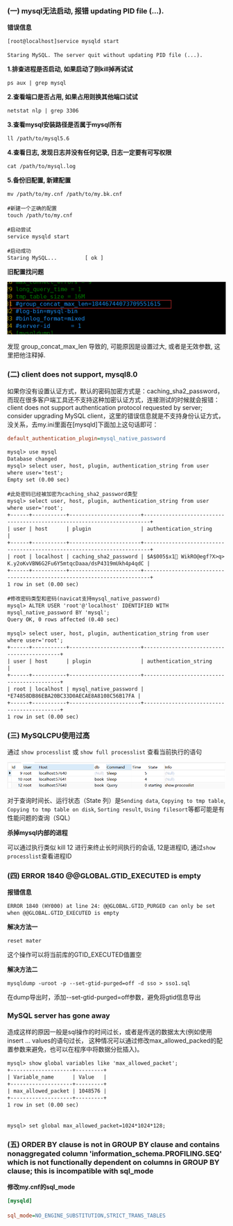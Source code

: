 ### (一) mysql无法启动, 报错 updating PID file (...).

**错误信息**
```
[root@localhost]service mysqld start

Staring MySQL. The server quit without updating PID file (...).
```

**1.排查进程是否启动, 如果启动了则kill掉再试试**
```
ps aux | grep mysql
```

**2.查看端口是否占用, 如果占用则换其他端口试试**
```
netstat nlp | grep 3306
```

**3.查看mysql安装路径是否属于mysql所有**
```
ll /path/to/mysql5.6
```

**4.查看日志, 发现日志并没有任何记录, 日志一定要有可写权限**
```
cat /path/to/mysql.log
```

**5.备份旧配置, 新建配置**
```
mv /path/to/my.cnf /path/to/my.bk.cnf

#新建一个正确的配置
touch /path/to/my.cnf

#启动尝试
service mysqld start

#启动成功
Staring MySQL...         [ ok ]
```

**旧配置找问题**

![](/assets/20190412120141.png)

发现 group_concat_max_len 导致的, 可能原因是设置过大, 或者是无效参数, 这里把他注释掉.

### (二) client does not support, mysql8.0

如果你没有设置认证方式，默认的密码加密方式是：caching_sha2_password，而现在很多客户端工具还不支持这种加密认证方式，连接测试的时候就会报错：client does not support  authentication protocol requested by server; consider upgrading MySQL client，这里的错误信息就是不支持身份认证方式，没关系，去my.ini里面在[mysqld]下面加上这句话即可：
```ini
default_authentication_plugin=mysql_native_password
```
```
mysql> use mysql
Database changed
mysql> select user, host, plugin, authentication_string from user where user='test';
Empty set (0.00 sec)

#此处密码已经被加密为caching_sha2_password类型
mysql> select user, host, plugin, authentication_string from user where user='root';
+------+-----------+-----------------------+------------------------------------------------------------------------+
| user | host      | plugin                | authentication_string                                                  |
+------+-----------+-----------------------+------------------------------------------------------------------------+
| root | localhost | caching_sha2_password | $A$005$x1 WikRO@egf?X>q> K.y2oKvVBN6G2Fu6Y5mtqcDaaa/dsP4319mUkh4p4qdC |
+------+-----------+-----------------------+------------------------------------------------------------------------+
1 row in set (0.00 sec)
	
#修改密码类型和密码(navicat支持mysql_native_password)
mysql> ALTER USER 'root'@'localhost' IDENTIFIED WITH mysql_native_password BY 'mysql';
Query OK, 0 rows affected (0.40 sec)

mysql> select user, host, plugin, authentication_string from user where user='root';
+------+-----------+-----------------------+-------------------------------------------+
| user | host      | plugin                | authentication_string                     |
+------+-----------+-----------------------+-------------------------------------------+
| root | localhost | mysql_native_password | *E74858DB86EBA20BC33D0AECAE8A8108C56B17FA |
+------+-----------+-----------------------+-------------------------------------------+
1 row in set (0.00 sec)
```

### (三) MySQLCPU使用过高
通过 `show processlist` 或 `show full processlist` 查看当前执行的语句

![](/assets/20190412121119.png)

对于查询时间长、运行状态（State 列）是`Sending data`, `Copying to tmp table`, `Copying to tmp table on disk`, `Sorting result`, `Using filesort`等都可能是有性能问题的查询（SQL）

**杀掉mysql内部的进程**

可以通过执行类似 kill 12 进行来终止长时间执行的会话, 12是进程ID, 通过`show processlist`查看进程ID


### (四) ERROR 1840 @@GLOBAL.GTID_EXECUTED is empty

**报错信息**
```
ERROR 1840 (HY000) at line 24: @@GLOBAL.GTID_PURGED can only be set when @@GLOBAL.GTID_EXECUTED is empty
```

**解决方法一**
```
reset mater
```
这个操作可以将当前库的GTID_EXECUTED值置空

**解决方法二**
```
mysqldump -uroot -p --set-gtid-purged=off -d sso > sso1.sql
```
在dump导出时，添加--set-gtid-purged=off参数，避免将gtid信息导出

### MySQL server has gone away
造成这样的原因一般是sql操作的时间过长，或者是传送的数据太大(例如使用insert ... values的语句过长， 这种情况可以通过修改max_allowed_packed的配置参数来避免，也可以在程序中将数据分批插入)。
```
mysql> show global variables like 'max_allowed_packet';
+--------------------+---------+
| Variable_name      | Value   |
+--------------------+---------+
| max_allowed_packet | 1048576 |
+--------------------+---------+
1 row in set (0.00 sec)


mysql> set global max_allowed_packet=1024*1024*128;
```

### (五) ORDER BY clause is not in GROUP BY clause and contains nonaggregated column 'information_schema.PROFILING.SEQ' which is not functionally dependent on columns in GROUP BY clause; this is incompatible with sql_mode

**修改my.cnf的sql_mode**
```ini
[mysqld]

sql_mode=NO_ENGINE_SUBSTITUTION,STRICT_TRANS_TABLES
```